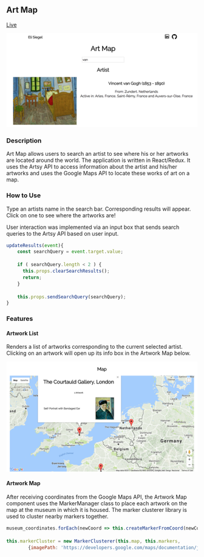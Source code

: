 ## Art Map

[Live](http://elicsiegel.com/Art/)

![main](./assets/home.png)

### Description

Art Map allows users to search an artist to see where his or her artworks are located around the world. The application is written in React/Redux. It uses the Artsy API to access information about the artist and his/her artworks and uses the Google Maps API to locate these works of art on a map.

### How to Use

Type an artists name in the search bar. Corresponding results will appear. Click on one to see where the artworks are!

User interaction was implemented via an input box that sends search queries to the Artsy API based on user input.

```javascript
updateResults(event){
    const searchQuery = event.target.value;
  
    if ( searchQuery.length < 2 ) {
      this.props.clearSearchResults();
      return;
    }

    this.props.sendSearchQuery(searchQuery);
}
```
### Features

#### Artwork List

Renders a list of artworks corresponding to the current selected artist. Clicking on an artwork will open up its info box in the Artwork Map below.

![map image](./assets/map.png)

#### Artwork Map

After receiving coordinates from the Google Maps API, the Artwork Map component uses the MarkerManager class to place each artwork on the map at the museum in which it is housed. The marker clusterer library is used to cluster nearby markers together. 

```javascript
museum_coordinates.forEach(newCoord => this.createMarkerFromCoord(newCoord, artworks));

this.markerCluster = new MarkerClusterer(this.map, this.markers,
        {imagePath: 'https://developers.google.com/maps/documentation/javascript/examples/markerclusterer/m'});
```